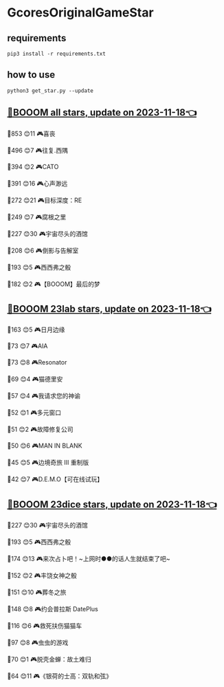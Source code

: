 # GcoresOriginalGameStar

## requirements
```
pip3 install -r requirements.txt
```

## how to use
```
python3 get_star.py --update
```

## [🔗BOOOM all stars, update on 2023-11-18👈](https://raw.githack.com/sichaozhang1112/GcoresOriginalGameStar/main/all.html) 
🌟853 😊11  🎮喜丧                 

🌟496 😊7   🎮往复.西隅              

🌟394 😊2   🎮CATO               

🌟391 😊16  🎮心声渺远               

🌟272 😊21  🎮目标深度：RE            

🌟249 😊7   🎮腐根之里               

🌟227 😊30  🎮宇宙尽头的酒馆            

🌟208 😊6   🎮倒影与告解室             

🌟193 😊5   🎮西西弗之骰              

🌟182 😊2   🎮【BOOOM】最后的梦        

## [🔗BOOOM 23lab stars, update on 2023-11-18👈](https://raw.githack.com/sichaozhang1112/GcoresOriginalGameStar/main/23lab.html) 
🌟163 😊5   🎮日月边缘               

🌟73  😊7   🎮AIA                

🌟73  😊8   🎮Resonator          

🌟69  😊4   🎮猫德里安               

🌟57  😊4   🎮我请求您的神谕            

🌟52  😊1   🎮多元窗口               

🌟51  😊2   🎮故障修复公司             

🌟50  😊6   🎮MAN IN BLANK       

🌟45  😊5   🎮边境奇旅 III 重制版       

🌟42  😊7   🎮D.E.M.O【可在线试玩】     

## [🔗BOOOM 23dice stars, update on 2023-11-18👈](https://raw.githack.com/sichaozhang1112/GcoresOriginalGameStar/main/23dice.html) 
🌟227 😊30  🎮宇宙尽头的酒馆            

🌟193 😊5   🎮西西弗之骰              

🌟174 😊13  🎮来次占卜吧！~上网时●●的话人生就结束了吧~

🌟152 😊2   🎮丰饶女神之骰             

🌟151 😊10  🎮葬冬之旅               

🌟148 😊8   🎮约会普拉斯 DatePlus     

🌟116 😊6   🎮救死扶伤猫猫车            

🌟97  😊8   🎮虫虫的游戏              

🌟70  😊1   🎮脱壳金蝉：故土难归          

🌟64  😊11  🎮《银荷的士高：双轨和弦》       

